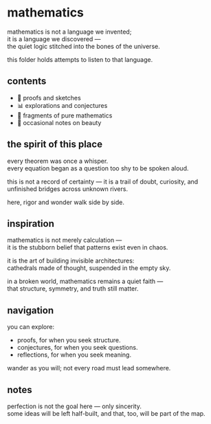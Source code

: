# mathematics

mathematics is not a language we invented;  
it is a language we discovered —  
the quiet logic stitched into the bones of the universe.

this folder holds attempts to listen to that language.

## contents

- 📐 proofs and sketches
- 📊 explorations and conjectures
- 🔢 fragments of pure mathematics
- 🧮 occasional notes on beauty

## the spirit of this place

every theorem was once a whisper.  
every equation began as a question too shy to be spoken aloud.

this is not a record of certainty — it is a trail of doubt, curiosity, and unfinished bridges across unknown rivers.

here, rigor and wonder walk side by side.

## inspiration

mathematics is not merely calculation —  
it is the stubborn belief that patterns exist even in chaos.

it is the art of building invisible architectures:  
cathedrals made of thought, suspended in the empty sky.

in a broken world, mathematics remains a quiet faith —  
that structure, symmetry, and truth still matter.

## navigation

you can explore:

- proofs, for when you seek structure.
- conjectures, for when you seek questions.
- reflections, for when you seek meaning.

wander as you will; not every road must lead somewhere.

## notes

perfection is not the goal here — only sincerity.  
some ideas will be left half-built, and that, too, will be part of the map.
